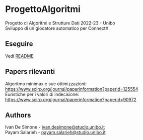 # ProgettoAlgoritmi
Progetto di Algoritmi e Strutture Dati 2022-23 - Unibo  
Sviluppo di un giocatore automatico per ConnectX

## Eseguire
Vedi [README](CXGame1.0/connectx/README)

## Papers rilevanti
Algoritmo minimax e sue ottimizzazioni:  
https://www.scirp.org/journal/paperinformation?paperid=125554  
Euristiche per i valori di indecisione:  
https://www.scirp.org/journal/paperinformation?paperid=90972

## Authors
Ivan De Simone - ivan.desimone@studio.unibo.it  
Payam Salarieh - payam.salarieh@studio.unibo.it